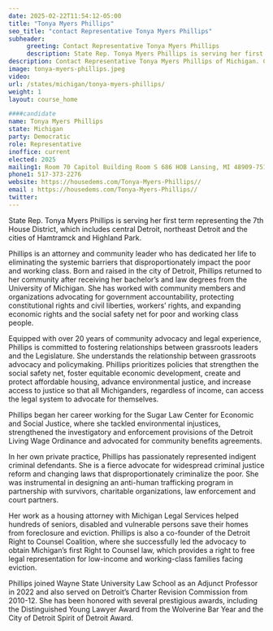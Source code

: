 ```yaml
---
date: 2025-02-22T11:54:12-05:00
title: "Tonya Myers Phillips"
seo_title: "contact Representative Tonya Myers Phillips"
subheader:
     greeting: Contact Representative Tonya Myers Phillips
     description: State Rep. Tonya Myers Phillips is serving her first term representing the 7th House District, which includes central Detroit, northeast Detroit and the cities of Hamtramck and Highland Park. She assumed office on January 1, 2025. Her current term ends on January 1, 2027.
description: Contact Representative Tonya Myers Phillips of Michigan. Contact information for Tonya Myers Phillips includes email address, phone number, and mailing address.
image: tonya-myers-phillips.jpeg
video:
url: /states/michigan/tonya-myers-phillips/
weight: 1
layout: course_home

####candidate
name: Tonya Myers Phillips
state: Michigan
party: Democratic
role: Representative
inoffice: current
elected: 2025
mailing1: Room 70 Capitol Building Room S 686 HOB Lansing, MI 48909-7514
phone1: 517-373-2276
website: https://housedems.com/Tonya-Myers-Phillips//
email : https://housedems.com/Tonya-Myers-Phillips//
twitter: 
---
```

State Rep. Tonya Myers Phillips is serving her first term representing the 7th House District, which includes central Detroit, northeast Detroit and the cities of Hamtramck and Highland Park.

Phillips is an attorney and community leader who has dedicated her life to eliminating the systemic barriers that disproportionately impact the poor and working class. Born and raised in the city of Detroit, Phillips returned to her community after receiving her bachelor’s and law degrees from the University of Michigan. She has worked with community members and organizations advocating for government accountability, protecting constitutional rights and civil liberties, workers’ rights, and expanding economic rights and the social safety net for poor and working class people.

Equipped with over 20 years of community advocacy and legal experience, Phillips is committed to fostering relationships between grassroots leaders and the Legislature. She understands the relationship between grassroots advocacy and policymaking. Phillips prioritizes policies that strengthen the social safety net, foster equitable economic development, create and protect affordable housing, advance environmental justice, and increase access to justice so that all Michiganders, regardless of income, can access the legal system to advocate for themselves.

Phillips began her career working for the Sugar Law Center for Economic and Social Justice, where she tackled environmental injustices, strengthened the investigatory and enforcement provisions of the Detroit Living Wage Ordinance and advocated for community benefits agreements.

In her own private practice, Phillips has passionately represented indigent criminal defendants. She is a fierce advocate for widespread criminal justice reform and changing laws that disproportionately criminalize the poor. She was instrumental in designing an anti-human trafficking program in partnership with survivors, charitable organizations, law enforcement and court partners.

Her work as a housing attorney with Michigan Legal Services helped hundreds of seniors, disabled and vulnerable persons save their homes from foreclosure and eviction. Phillips is also a co-founder of the Detroit Right to Counsel Coalition, where she successfully led the advocacy to obtain Michigan’s first Right to Counsel law, which provides a right to free legal representation for low-income and working-class families facing eviction.

Phillips joined Wayne State University Law School as an Adjunct Professor in 2022 and also served on Detroit’s Charter Revision Commission from 2010-12. She has been honored with several prestigious awards, including the Distinguished Young Lawyer Award from the Wolverine Bar Year and the City of Detroit Spirit of Detroit Award.
